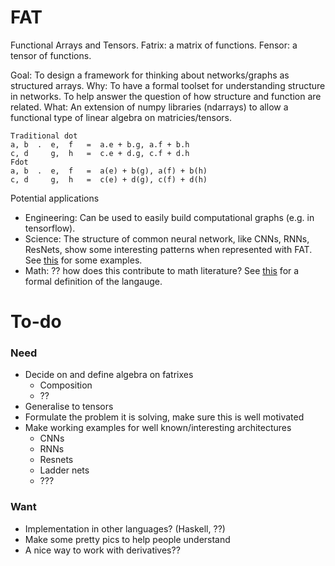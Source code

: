 # FAT

Functional Arrays and Tensors. 
Fatrix: a matrix of functions.
Fensor: a tensor of functions.

Goal: To design a framework for thinking about networks/graphs as structured arrays.
Why: To have a formal toolset for understanding structure in networks. To help answer the question of how structure and function are related.
What: An extension of numpy libraries (ndarrays) to allow a functional type of linear algebra on matricies/tensors. 

    Traditional dot
    a, b  .  e,  f   =  a.e + b.g, a.f + b.h
    c, d     g,  h   =  c.e + d.g, c.f + d.h
    Fdot
    a, b  .  e,  f   =  a(e) + b(g), a(f) + b(h)
    c, d     g,  h   =  c(e) + d(g), c(f) + d(h)
    
Potential applications
* Engineering: Can be used to easily build computational graphs (e.g. in tensorflow).
* Science: The structure of common neural network, like CNNs, RNNs, ResNets, show some interesting patterns when represented with FAT. See [this](https://github.com/act65/FAT/blob/master/Modular%20nets.ipynb) for some examples.
* Math: ?? how does this contribute to math literature? See [this]() for a formal definition of the langauge.


# To-do
### Need
* Decide on and define algebra on fatrixes
    * Composition
    * ??
* Generalise to tensors
* Formulate the problem it is solving, make sure this is well motivated
* Make working examples for well known/interesting architectures
    * CNNs
    * RNNs
    * Resnets
    * Ladder nets
    * ???

### Want
* Implementation in other languages? (Haskell, ??)
* Make some pretty pics to help people understand
* A nice way to work with derivatives??